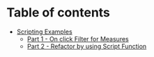 # Table of contents

* [Scripting Examples](README.md)
  * [Part 1 - On click Filter for Measures](scripting-examples/part-1-onclick-filter-for-measures.md)
  * [Part 2 - Refactor by using Script Function](scripting-examples/part-2-refactor-by-using-script-function.md)
